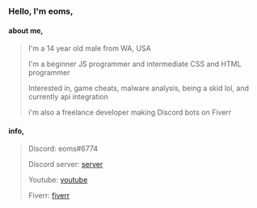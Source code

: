 ### Hello, I'm eoms,

#### about me,

> I'm a 14 year old male from WA, USA
> 
> I'm a beginner JS programmer and intermediate CSS and HTML programmer
> 
> Interested in, game cheats, malware analysis, being a skid lol, and currently api integration
>
> i'm also a freelance developer making Discord bots on Fiverr

#### info,

> Discord: eoms#6774
>
> Discord server: [server](https://discord.gg/cKCwM25egv)
>
> Youtube: [youtube](https://www.youtube.com/channel/UCKis3JiI3NP1wX7YXdn53ng/featured)
>
> Fiverr: [fiverr](https://www.fiverr.com/eeeoms?up_rollout=true)

